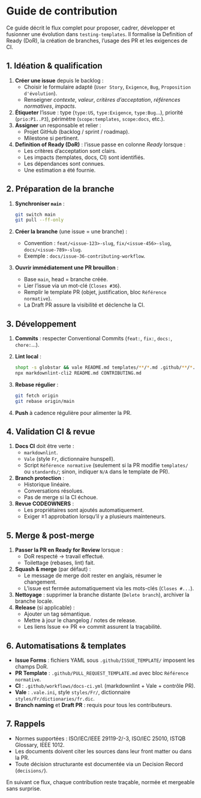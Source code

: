 # Guide de contribution

Ce guide décrit le flux complet pour proposer, cadrer, développer et fusionner une évolution dans `testing-templates`. Il formalise la Definition of Ready (DoR), la création de branches, l’usage des PR et les exigences de CI.

## 1. Idéation & qualification

1. **Créer une issue** depuis le backlog :
   - Choisir le formulaire adapté (`User Story`, `Exigence`, `Bug`, `Proposition d'évolution`).
   - Renseigner *contexte*, *valeur*, *critères d’acceptation*, *références normatives*, *impacts*.
2. **Étiqueter** l’issue : type (`type:US`, `type:Exigence`, `type:Bug`…), priorité (`prio:P1..P3`), périmètre (`scope:templates`, `scope:docs`, etc.).
3. **Assigner** un responsable et relier :
   - Projet GitHub (backlog / sprint / roadmap).
   - Milestone si pertinent.
4. **Definition of Ready (DoR)** : l’issue passe en colonne *Ready* lorsque :
   - Les critères d’acceptation sont clairs.
   - Les impacts (templates, docs, CI) sont identifiés.
   - Les dépendances sont connues.
   - Une estimation a été fournie.

## 2. Préparation de la branche

1. **Synchroniser `main`** :

   ```bash
   git switch main
   git pull --ff-only
   ```

2. **Créer la branche** (une issue = une branche) :

   - Convention : `feat/<issue-123>-slug`, `fix/<issue-456>-slug`, `docs/<issue-789>-slug`.
   - Exemple : `docs/issue-36-contributing-workflow`.
3. **Ouvrir immédiatement une PR brouillon** :
   - Base `main`, head = branche créée.
   - Lier l’issue via un mot-clé (`Closes #36`).
   - Remplir le template PR (objet, justification, bloc `Référence normative`).
   - La Draft PR assure la visibilité et déclenche la CI.

## 3. Développement

1. **Commits** : respecter Conventional Commits (`feat:`, `fix:`, `docs:`, `chore:`…).
2. **Lint local** :

   ```bash
   shopt -s globstar && vale README.md templates/**/*.md .github/**/*.md CONTRIBUTING.md
   npx markdownlint-cli2 README.md CONTRIBUTING.md
   ```

3. **Rebase régulier** :

   ```bash
   git fetch origin
   git rebase origin/main
   ```

4. **Push** à cadence régulière pour alimenter la PR.

## 4. Validation CI & revue

1. **Docs CI** doit être verte :
   - `markdownlint`.
   - `Vale` (style `Fr`, dictionnaire hunspell).
   - Script `Référence normative` (seulement si la PR modifie `templates/` ou `standards/`; sinon, indiquer `N/A` dans le template de PR).
2. **Branch protection** :
   - Historique linéaire.
   - Conversations résolues.
   - Pas de merge si la CI échoue.
3. **Revue CODEOWNERS** :
   - Les propriétaires sont ajoutés automatiquement.
   - Exiger ≥1 approbation lorsqu’il y a plusieurs mainteneurs.

## 5. Merge & post-merge

1. **Passer la PR en Ready for Review** lorsque :
   - DoR respecté → travail effectué.
   - Toilettage (rebases, lint) fait.
2. **Squash & merge** (par défaut) :
   - Le message de merge doit rester en anglais, résumer le changement.
   - L’issue est fermée automatiquement via les mots-clés (`Closes #...`).
3. **Nettoyage** : supprimer la branche distante (`Delete branch`), archiver la branche locale.
4. **Release** (si applicable) :
   - Ajouter un tag sémantique.
   - Mettre à jour le changelog / notes de release.
   - Les liens Issue ↔ PR ↔ commit assurent la traçabilité.

## 6. Automatisations & templates

- **Issue Forms** : fichiers YAML sous `.github/ISSUE_TEMPLATE/` imposent les champs DoR.
- **PR Template** : `.github/PULL_REQUEST_TEMPLATE.md` avec bloc `Référence normative`.
- **CI** : `.github/workflows/docs-ci.yml` (markdownlint + Vale + contrôle PR).
- **Vale** : `.vale.ini`, style `styles/Fr/`, dictionnaire `styles/Fr/dictionaries/fr.dic`.
- **Branch naming** et **Draft PR** : requis pour tous les contributeurs.

## 7. Rappels

- Normes supportées : ISO/IEC/IEEE 29119-2/-3, ISO/IEC 25010, ISTQB Glossary, IEEE 1012.
- Les documents doivent citer les sources dans leur front matter ou dans la PR.
- Toute décision structurante est documentée via un Decision Record (`decisions/`).

En suivant ce flux, chaque contribution reste traçable, normée et mergeable sans surprise.
